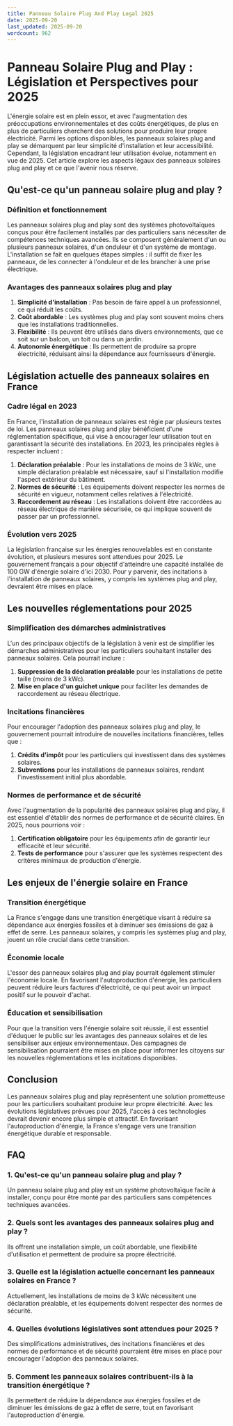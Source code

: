 ```yaml
---
title: Panneau Solaire Plug And Play Legal 2025
date: 2025-09-20
last_updated: 2025-09-20
wordcount: 962
---
```


# Panneau Solaire Plug and Play : Législation et Perspectives pour 2025

L'énergie solaire est en plein essor, et avec l'augmentation des préoccupations environnementales et des coûts énergétiques, de plus en plus de particuliers cherchent des solutions pour produire leur propre électricité. Parmi les options disponibles, les panneaux solaires plug and play se démarquent par leur simplicité d'installation et leur accessibilité. Cependant, la législation encadrant leur utilisation évolue, notamment en vue de 2025. Cet article explore les aspects légaux des panneaux solaires plug and play et ce que l'avenir nous réserve.

## Qu'est-ce qu'un panneau solaire plug and play ?

### Définition et fonctionnement

Les panneaux solaires plug and play sont des systèmes photovoltaïques conçus pour être facilement installés par des particuliers sans nécessiter de compétences techniques avancées. Ils se composent généralement d'un ou plusieurs panneaux solaires, d'un onduleur et d'un système de montage. L'installation se fait en quelques étapes simples : il suffit de fixer les panneaux, de les connecter à l'onduleur et de les brancher à une prise électrique.

### Avantages des panneaux solaires plug and play

1. **Simplicité d'installation** : Pas besoin de faire appel à un professionnel, ce qui réduit les coûts.
2. **Coût abordable** : Les systèmes plug and play sont souvent moins chers que les installations traditionnelles.
3. **Flexibilité** : Ils peuvent être utilisés dans divers environnements, que ce soit sur un balcon, un toit ou dans un jardin.
4. **Autonomie énergétique** : Ils permettent de produire sa propre électricité, réduisant ainsi la dépendance aux fournisseurs d'énergie.

## Législation actuelle des panneaux solaires en France

### Cadre légal en 2023

En France, l'installation de panneaux solaires est régie par plusieurs textes de loi. Les panneaux solaires plug and play bénéficient d'une réglementation spécifique, qui vise à encourager leur utilisation tout en garantissant la sécurité des installations. En 2023, les principales règles à respecter incluent :

1. **Déclaration préalable** : Pour les installations de moins de 3 kWc, une simple déclaration préalable est nécessaire, sauf si l'installation modifie l'aspect extérieur du bâtiment.
2. **Normes de sécurité** : Les équipements doivent respecter les normes de sécurité en vigueur, notamment celles relatives à l'électricité.
3. **Raccordement au réseau** : Les installations doivent être raccordées au réseau électrique de manière sécurisée, ce qui implique souvent de passer par un professionnel.

### Évolution vers 2025

La législation française sur les énergies renouvelables est en constante évolution, et plusieurs mesures sont attendues pour 2025. Le gouvernement français a pour objectif d'atteindre une capacité installée de 100 GW d'énergie solaire d'ici 2030. Pour y parvenir, des incitations à l'installation de panneaux solaires, y compris les systèmes plug and play, devraient être mises en place.

## Les nouvelles réglementations pour 2025

### Simplification des démarches administratives

L'un des principaux objectifs de la législation à venir est de simplifier les démarches administratives pour les particuliers souhaitant installer des panneaux solaires. Cela pourrait inclure :

1. **Suppression de la déclaration préalable** pour les installations de petite taille (moins de 3 kWc).
2. **Mise en place d'un guichet unique** pour faciliter les demandes de raccordement au réseau électrique.

### Incitations financières

Pour encourager l'adoption des panneaux solaires plug and play, le gouvernement pourrait introduire de nouvelles incitations financières, telles que :

1. **Crédits d'impôt** pour les particuliers qui investissent dans des systèmes solaires.
2. **Subventions** pour les installations de panneaux solaires, rendant l'investissement initial plus abordable.

### Normes de performance et de sécurité

Avec l'augmentation de la popularité des panneaux solaires plug and play, il est essentiel d'établir des normes de performance et de sécurité claires. En 2025, nous pourrions voir :

1. **Certification obligatoire** pour les équipements afin de garantir leur efficacité et leur sécurité.
2. **Tests de performance** pour s'assurer que les systèmes respectent des critères minimaux de production d'énergie.

## Les enjeux de l'énergie solaire en France

### Transition énergétique

La France s'engage dans une transition énergétique visant à réduire sa dépendance aux énergies fossiles et à diminuer ses émissions de gaz à effet de serre. Les panneaux solaires, y compris les systèmes plug and play, jouent un rôle crucial dans cette transition.

### Économie locale

L'essor des panneaux solaires plug and play pourrait également stimuler l'économie locale. En favorisant l'autoproduction d'énergie, les particuliers peuvent réduire leurs factures d'électricité, ce qui peut avoir un impact positif sur le pouvoir d'achat.

### Éducation et sensibilisation

Pour que la transition vers l'énergie solaire soit réussie, il est essentiel d'éduquer le public sur les avantages des panneaux solaires et de les sensibiliser aux enjeux environnementaux. Des campagnes de sensibilisation pourraient être mises en place pour informer les citoyens sur les nouvelles réglementations et les incitations disponibles.

## Conclusion

Les panneaux solaires plug and play représentent une solution prometteuse pour les particuliers souhaitant produire leur propre électricité. Avec les évolutions législatives prévues pour 2025, l'accès à ces technologies devrait devenir encore plus simple et attractif. En favorisant l'autoproduction d'énergie, la France s'engage vers une transition énergétique durable et responsable.

## FAQ

### 1. Qu'est-ce qu'un panneau solaire plug and play ?

Un panneau solaire plug and play est un système photovoltaïque facile à installer, conçu pour être monté par des particuliers sans compétences techniques avancées.

### 2. Quels sont les avantages des panneaux solaires plug and play ?

Ils offrent une installation simple, un coût abordable, une flexibilité d'utilisation et permettent de produire sa propre électricité.

### 3. Quelle est la législation actuelle concernant les panneaux solaires en France ?

Actuellement, les installations de moins de 3 kWc nécessitent une déclaration préalable, et les équipements doivent respecter des normes de sécurité.

### 4. Quelles évolutions législatives sont attendues pour 2025 ?

Des simplifications administratives, des incitations financières et des normes de performance et de sécurité pourraient être mises en place pour encourager l'adoption des panneaux solaires.

### 5. Comment les panneaux solaires contribuent-ils à la transition énergétique ?

Ils permettent de réduire la dépendance aux énergies fossiles et de diminuer les émissions de gaz à effet de serre, tout en favorisant l'autoproduction d'énergie.